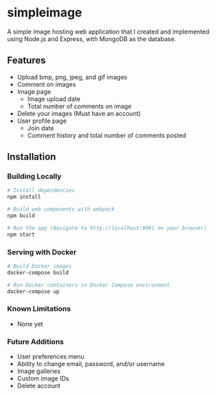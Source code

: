 # simpleimage

A simple image hosting web application that I created and implemented using Node.js and Express, with MongoDB as the database.

## Features

* Upload bmp, png, jpeg, and gif images
* Comment on images
* Image page
    * Image upload date
    * Total number of comments on image
* Delete your images (Must have an account)
* User profile page
    * Join date
    * Comment history and total number of comments posted

## Installation

### Building Locally

~~~sh
# Install dependencies
npm install

# Build web components with webpack
npm build

# Run the app (Navigate to http://localhost:9001 on your browser)
npm start
~~~

### Serving with Docker

~~~sh
# Build Docker images
docker-compose build

# Run Docker containers in Docker Compose environment
docker-compose up
~~~

### Known Limitations

* None yet

### Future Additions

* User preferences menu
* Ability to change email, password, and/or username
* Image galleries
* Custom image IDs
* Delete account